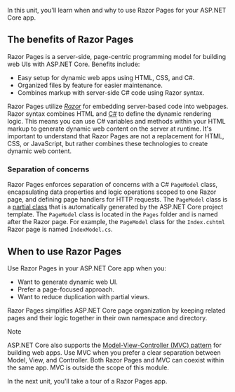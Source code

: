 In this unit, you'll learn when and why to use Razor Pages for your ASP.NET Core app.

## The benefits of Razor Pages

Razor Pages is a server-side, page-centric programming model for building web UIs with ASP.NET Core. Benefits include:

* Easy setup for dynamic web apps using HTML, CSS, and C#.
* Organized files by feature for easier maintenance.
* Combines markup with server-side C# code using Razor syntax.

Razor Pages utilize *[Razor](/aspnet/core/mvc/views/razor)* for embedding server-based code into webpages. Razor syntax combines HTML and [C#](https://dotnet.microsoft.com/languages/csharp) to define the dynamic rendering logic. This means you can use C# variables and methods within your HTML markup to generate dynamic web content on the server at runtime. It's important to understand that Razor Pages are not a replacement for HTML, CSS, or JavaScript, but rather combines these technologies to create dynamic web content.

### Separation of concerns

Razor Pages enforces separation of concerns with a C# `PageModel` class, encapsulating data properties and logic operations scoped to one Razor page, and defining page handlers for HTTP requests. The `PageModel` class is a [partial class](/dotnet/csharp/programming-guide/classes-and-structs/partial-classes-and-methods) that is automatically generated by the ASP.NET Core project template. The `PageModel` class is located in the `Pages` folder and is named after the Razor page. For example, the `PageModel` class for the `Index.cshtml` Razor page is named `IndexModel.cs`.

## When to use Razor Pages

Use Razor Pages in your ASP.NET Core app when you:

* Want to generate dynamic web UI.
* Prefer a page-focused approach.
* Want to reduce duplication with partial views.

Razor Pages simplifies ASP.NET Core page organization by keeping related pages and their logic together in their own namespace and directory.

> [!NOTE]
> ASP.NET Core also supports the [Model-View-Controller (MVC) pattern](/aspnet/core/mvc/overview) for building web apps. Use MVC when you prefer a clear separation between Model, View, and Controller. Both Razor Pages and MVC can coexist within the same app. MVC is outside the scope of this module.

In the next unit, you'll take a tour of a Razor Pages app.
